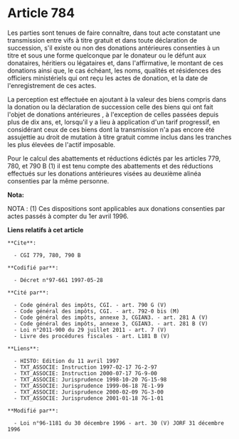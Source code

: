 # Article 784

Les parties sont tenues de faire connaître, dans tout acte constatant une transmission entre vifs à titre gratuit et dans
toute déclaration de succession, s'il existe ou non des donations antérieures consenties à un titre et sous une forme
quelconque par le donateur ou le défunt aux donataires, héritiers ou légataires et, dans l'affirmative, le montant de ces
donations ainsi que, le cas échéant, les noms, qualités et résidences des officiers ministériels qui ont reçu les actes de
donation, et la date de l'enregistrement de ces actes.

La perception est effectuée en ajoutant à la valeur des biens compris dans la donation ou la déclaration de succession celle
des biens qui ont fait l'objet de donations antérieures , à l'exception de celles passées depuis plus de dix ans, et,
lorsqu'il y a lieu à application d'un tarif progressif, en considérant ceux de ces biens dont la transmission n'a pas encore
été assujettie au droit de mutation à titre gratuit comme inclus dans les tranches les plus élevées de l'actif imposable.

Pour le calcul des abattements et réductions édictés par les articles 779, 780, et 790 B (1) il est tenu compte des
abattements et des réductions effectués sur les donations antérieures visées au deuxième alinéa consenties par la même
personne.

**Nota:**

NOTA : (1) Ces dispositions sont applicables aux donations consenties par actes passés à compter du 1er avril 1996.

**Liens relatifs à cet article**

	**Cite**:

	  - CGI 779, 780, 790 B

	**Codifié par**:

	  - Décret n°97-661 1997-05-28

	**Cité par**:

	  - Code général des impôts, CGI. - art. 790 G (V)
	  - Code général des impôts, CGI. - art. 792-0 bis (M)
	  - Code général des impôts, annexe 3, CGIAN3. - art. 281 A (V)
	  - Code général des impôts, annexe 3, CGIAN3. - art. 281 B (V)
	  - Loi n°2011-900 du 29 juillet 2011 - art. 7 (V)
	  - Livre des procédures fiscales - art. L181 B (V)

	**Liens**:

	  - HISTO: Edition du 11 avril 1997
	  - TXT_ASSOCIE: Instruction 1997-02-17 7G-2-97
	  - TXT_ASSOCIE: Instruction 2000-07-17 7G-9-00
	  - TXT_ASSOCIE: Jurisprudence 1998-10-20 7G-15-98
	  - TXT_ASSOCIE: Jurisprudence 1999-06-18 7E-1-99
	  - TXT_ASSOCIE: Jurisprudence 2000-02-09 7G-3-00
	  - TXT_ASSOCIE: Jurisprudence 2001-01-18 7G-1-01

	**Modifié par**:

	  - Loi n°96-1181 du 30 décembre 1996 - art. 30 (V) JORF 31 décembre 1996
